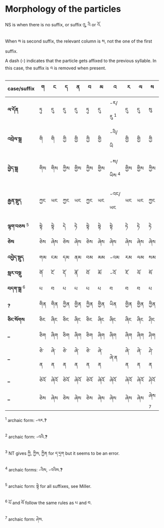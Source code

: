 # Morphology of the particles

NS is when there is no suffix, or suffix འུ, འི or འོ.

When ས is second suffix, the relevant column is ས, not the one of the first suffix.

A dash (-) indicates that the particle gets affixed to the previous syllable. In this case, the suffix is འ is removed when present.

case/suffix | ག | ང | ད | ན | བ | མ | འ | ར | ལ | ས | NS | ད་དྲག |
--- | --- | --- | --- | --- | --- | --- | --- | --- | --- | --- | --- | --- |
**ལ་དོན** | ཏུ | དུ | དུ | དུ | ཏུ | དུ | -ར/རུ <sup>1</sup> | དུ | དུ | སུ | -ར/རུ <sup>1</sup> | ཏུ |
**འབྲེལ་སྒྲ** | གི | གི | ཀྱི | གྱི | ཀྱི | གྱི | -འི/ཡི | གྱི | གྱི | ཀྱི | -འི/ཡི <sup>2</sup> | གྱི <sup>3</sup> |
**བྱེད་སྒྲ** | གིས | གིས | ཀྱིས | གྱིས | ཀྱིས | གྱིས | -ས/ཡིས <sup>4</sup> | གྱིས | གྱིས | ཀྱིས | -ས/ཡིས <sup>4</sup> | གྱིས <sup>3</sup> |
**རྒྱན་སྡུད** | ཀྱང | ཡང | ཀྱང | ཡང | ཀྱང | ཡང | -འང/ཡང | ཡང | ཡང | ཀྱང | -འང/ཡང**?** | ཀྱང**?** |
**ལྷག་བཅས** <sup>5</sup> | སྟེ | སྟེ | དེ | ཏེ | སྟེ | སྟེ | སྟེ | ཏེ | ཏེ | ཏེ | སྟེ | ཏེ |
**ཅེས** | ཅེས | ཞེས | ཅེས | ཞེས | ཅེས | ཞེས | ཞེས | ཞེས | ཞེས | ཞེས | ཞེས | ཅེས |
**འབྱེད་སྡུད** | གམ | ངམ | དམ | ནམ | བམ | མམ | -འམ | རམ | ལམ | སམ | -འམ | ཏམ |
**སླར་བསྡུ** | གོ | ངོ | དོ | ནོ | བོ | མོ | -འོ | རོ | ལོ | སོ | འོ | ཏོ |
**བདག་སྒྲ** <sup>6</sup> | པ | བ | པ | པ | པ | པ | བ | བ | བ | པ | བ | པ |
**?** | གིན | གིན | ཀྱིན | གྱིན | ཀྱིན | གྱིན | ཡིན | གྱིན | གྱིན | ཀྱིན | ཡིན | གྱིན <sup>3</sup> |
**ཅིང་སོགས** | ཅིང | ཞིང | ཅིང | ཞིང | ཅིང | ཞིང | ཞིང | ཞིང | ཞིང | ཤིང | ཞིང | ཅིང |
**–** | ཅིག | ཞིག | ཅིག | ཞིག | ཅིག | ཞིག | ཞིག | ཞིག | ཞིག | ཤིག | ཞིག | ཅིག |
**–** | ཅེ་ན | ཞེ་ན | ཅེ་ན | ཞེ་ན | ཅེ་ན | ཞེ་ན | ཞེ་ན | ཞེ་ན | ཞེ་ན | ཤེ་ན | ཞེ་ན | ཅེ་ན |
**–** | ཅེའོ | ཞེའོ | ཅེའོ | ཞེའོ | ཅེའོ | ཞེའོ | ཞེའོ | ཞེའོ | ཞེའོ | ཤེའོ | ཞེའོ | ཅེའོ |
**–** | ཅེས | ཞེས | ཅེས | ཞེས | ཅེས | ཞེས | ཞེས | ཞེས | ཞེས | ཞེས <sup>7</sup> | ཞེས | ཅེས |

<sup>1</sup> archaic form: -འར.**?**

<sup>2</sup> archaic form: -འའི.**?**

<sup>3</sup> NT gives ཀྱི, ཀྱིས, ཀྱིན for ད་དྲག but it seems to be an error.

<sup>4</sup> archaic forms: -འིས, -འའིས.**?**

<sup>5</sup> archaic form: སྟེ for all suffixes, see Miller.

<sup>6</sup> པོ and བོ follow the same rules as པ and བ.

<sup>7</sup> archaic form: ཤེས.
